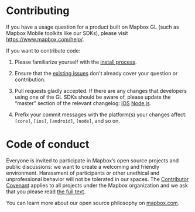 # Contributing

If you have a usage question for a product built on Mapbox GL (such as Mapbox Mobile toolkits like our SDKs), please visit https://www.mapbox.com/help/.

If you want to contribute code:

1. Please familiarize yourself with the [install process](INSTALL.md).

1. Ensure that the [existing issues](https://github.com/mapbox/mapbox-gl-native/issues?utf8=✓&q=) don't already cover your question or contribution.

1. Pull requests gladly accepted. If there are any changes that developers using one of the GL SDKs should be aware of, please update the “master” section of the relevant changelog: [iOS](CHANGELOG.md) [Node.js](platform/node/CHANGELOG.md).

1. Prefix your commit messages with the platform(s) your changes affect: `[core]`, `[ios]`, `[android]`, `[node]`, and so on.

# Code of conduct
Everyone is invited to participate in Mapbox’s open source projects and public discussions: we want to create a welcoming and friendly environment. Harassment of participants or other unethical and unprofessional behavior will not be tolerated in our spaces. The [Contributor Covenant](http://contributor-covenant.org) applies to all projects under the Mapbox organization and we ask that you please read [the full text](http://contributor-covenant.org/version/1/2/0/).

You can learn more about our open source philosophy on [mapbox.com](https://www.mapbox.com/about/open/).
